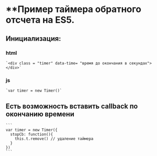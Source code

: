 
# **Пример таймера обратного отсчета на ES5.
## Инициализация:
  ### html
    `<div class = "timer" data-time= "время до окончания в секундах"></div>`
  ### js
    `var timer = new Timer()`
    
## Есть возможность вставить callback по окончанию времени
    ```
    var timer = new Timer({
      stopCb: function(){
        this.t.remove() // удаление таймера
      }
    })
    ```

